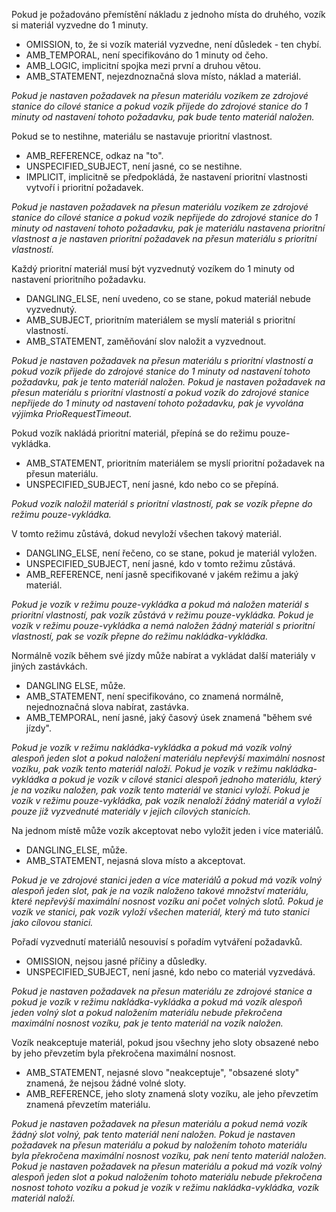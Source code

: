 Pokud je požadováno přemístění nákladu z jednoho místa do druhého, vozík si materiál vyzvedne do 1 minuty.

- OMISSION, to, že si vozík materiál vyzvedne, není důsledek - ten chybí.
- AMB_TEMPORAL, není specifikováno do 1 minuty od čeho.
- AMB_LOGIC, implicitní spojka mezi první a druhou větou. 
- AMB_STATEMENT, nejezdnoznačná slova místo, náklad a materiál.

*Pokud je nastaven požadavek na přesun materiálu vozíkem ze zdrojové stanice do cílové stanice a pokud vozík přijede do zdrojové stanice do 1 minuty od nastavení tohoto požadavku, pak bude tento materiál naložen.*

Pokud se to nestihne, materiálu se nastavuje prioritní vlastnost. 

- AMB_REFERENCE, odkaz na "to".
- UNSPECIFIED_SUBJECT, není jasné, co se nestihne.
- IMPLICIT, implicitně se předpokládá, že nastavení prioritní vlastnosti vytvoří i prioritní požadavek.

*Pokud je nastaven požadavek na přesun materiálu vozíkem ze zdrojové stanice do cílové stanice a pokud vozík nepřijede do zdrojové stanice do 1 minuty od nastavení tohoto požadavku, pak je materiálu nastavena prioritní vlastnost a je nastaven prioritní požadavek na přesun materiálu s prioritní vlastností.*

Každý prioritní materiál musí být vyzvednutý vozíkem do 1 minuty od nastavení prioritního požadavku. 

- DANGLING_ELSE, není uvedeno, co se stane, pokud materiál nebude vyzvednutý.
- AMB_SUBJECT, prioritním materiálem se myslí materiál s prioritní vlastností.
- AMB_STATEMENT, zaměňování slov naložit a vyzvednout.

*Pokud je nastaven požadavek na přesun materiálu s prioritní vlastností a pokud vozík přijede do zdrojové stanice do 1 minuty od nastavení tohoto požadavku, pak je tento materiál naložen. Pokud je nastaven požadavek na přesun materiálu s prioritní vlastností a pokud vozík do zdrojové stanice nepřijede do 1 minuty od nastavení tohoto požadavku, pak je vyvolána výjimka PrioRequestTimeout.*

Pokud vozík nakládá prioritní materiál, přepíná se do režimu pouze-vykládka. 

- AMB_STATEMENT, prioritním materiálem se myslí prioritní požadavek na přesun materiálu.
- UNSPECIFIED_SUBJECT, není jasné, kdo nebo co se přepíná.

*Pokud vozík naložil materiál s prioritní vlastností, pak se vozík přepne do režimu pouze-vykládka.*

V tomto režimu zůstává, dokud nevyloží všechen takový materiál. 

- DANGLING_ELSE, není řečeno, co se stane, pokud je materiál vyložen.
- UNSPECIFIED_SUBJECT, není jasné, kdo v tomto režimu zůstává.
- AMB_REFERENCE, není jasně specifikované v jakém režimu a jaký materiál.

*Pokud je vozík v režimu pouze-vykládka a pokud má naložen materiál s prioritní vlastností, pak vozík zůstává v režimu pouze-vykládka. Pokud je vozík v režimu pouze-vykládka a nemá naložen žádný materiál s prioritní vlastností, pak se vozík přepne do režimu nakládka-vykládka.*

Normálně vozík během své jízdy může nabírat a vykládat další materiály v jiných zastávkách. 

- DANGLING ELSE, může.
- AMB_STATEMENT, není specifikováno, co znamená normálně, nejednoznačná slova nabírat, zastávka.
- AMB_TEMPORAL, není jasné, jaký časový úsek znamená "během své jízdy". 

*Pokud je vozík v režimu nakládka-vykládka a pokud má vozík volný alespoň jeden slot a pokud naložení materiálu nepřevýší maximální nosnost vozíku, pak vozík tento materiál naloží. Pokud je vozík v režimu nakládka-vykládka a pokud je vozík v cílové stanici alespoň jednoho materiálu, který je na vozíku naložen, pak vozík tento materiál ve stanici vyloží. Pokud je vozík v režimu pouze-vykládka, pak vozík nenaloží žádný materiál a vyloží pouze již vyzvednuté materiály v jejich cílových stanicích.*

Na jednom místě může vozík akceptovat nebo vyložit jeden i více materiálů. 

- DANGLING_ELSE, může.
- AMB_STATEMENT, nejasná slova místo a akceptovat.

*Pokud je ve zdrojové stanici jeden a více materiálů a pokud má vozík volný alespoň jeden slot, pak je na vozík naloženo takové množství materiálu, které nepřevýší maximální nosnost vozíku ani počet volných slotů. Pokud je vozík ve stanici, pak vozík vyloží všechen materiál, který má tuto stanici jako cílovou stanici.*

Pořadí vyzvednutí materiálů nesouvisí s pořadím vytváření požadavků. 

- OMISSION, nejsou jasné příčiny a důsledky.
- UNSPECIFIED_SUBJECT, není jasné, kdo nebo co materiál vyzvedává.

*Pokud je nastaven požadavek na přesun materiálu ze zdrojové stanice a pokud je vozík v režimu nakládka-vykládka a pokud má vozík alespoň jeden volný slot a pokud naložením materiálu nebude překročena maximální nosnost vozíku, pak je tento materiál na vozík naložen.*

Vozík neakceptuje materiál, pokud jsou všechny jeho sloty obsazené nebo by jeho převzetím byla překročena maximální nosnost.

- AMB_STATEMENT, nejasné slovo "neakceptuje", "obsazené sloty" znamená, že nejsou žádné volné sloty.
- AMB_REFERENCE, jeho sloty znamená sloty vozíku, ale jeho převzetím znamená převzetím materiálu.

*Pokud je nastaven požadavek na přesun materiálu a pokud nemá vozík žádný slot volný, pak tento materiál není naložen. Pokud je nastaven požadavek na přesun materiálu a pokud by naložením tohoto materiálu byla překročena maximální nosnost vozíku, pak není tento materiál naložen. Pokud je nastaven požadavek na přesun materiálu a pokud má vozík volný alespoň jeden slot a pokud naložením tohoto materiálu nebude překročena nosnost tohoto vozíku a pokud je vozík v režimu nakládka-vykládka, vozík materiál naloží.*
